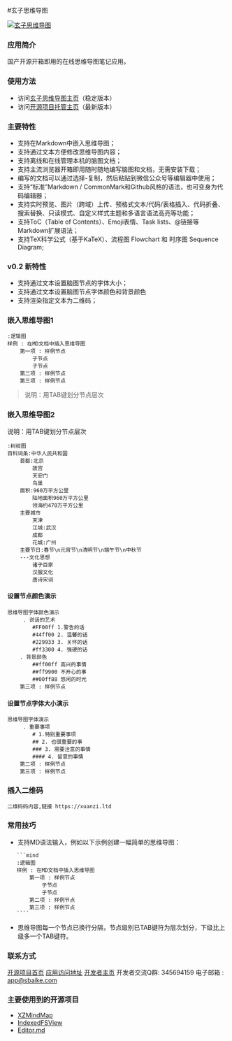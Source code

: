#玄子思维导图 

[![玄子思维导图](https://xuanzi.ltd/styles/xzmind.png "玄子思维导图")](http://xzmind.xuanzi.ltd "玄子思维导图")

### 应用简介
国产开源开箱即用的在线思维导图笔记应用。

### 使用方法
- 访问[玄子思维导图主页](https://xzmind.xuanzi.ltd "应用访问地址")（稳定版本）
- 访问[开源项目托管主页](http://xuanzi_code.gitee.io/xzmind "应用访问地址")（最新版本）

### 主要特性
- 支持在Markdown中嵌入思维导图；
- 支持通过文本方便修改思维导图内容；
- 支持离线和在线管理本机的脑图文档；
- 支持主流浏览器开箱即用随时随地编写脑图和文档，无需安装下载；
- 编写的文档可以通过选择-复制，然后粘贴到微信公众号等编辑器中使用；
- 支持“标准”Markdown / CommonMark和Github风格的语法，也可变身为代码编辑器；
- 支持实时预览、图片（跨域）上传、预格式文本/代码/表格插入、代码折叠、搜索替换、只读模式、自定义样式主题和多语言语法高亮等功能；
- 支持ToC（Table of Contents）、Emoji表情、Task lists、@链接等Markdown扩展语法；
- 支持TeX科学公式（基于KaTeX）、流程图 Flowchart 和 时序图 Sequence Diagram;

### v0.2 新特性
- 支持通过文本设置脑图节点的字体大小；
- 支持通过文本设置脑图节点字体颜色和背景颜色
- 支持渲染指定文本为二维码；

### 嵌入思维导图1
 
```mind
:逻辑图
样例 : 在MD文档中插入思维导图
	第一项 : 样例节点
		子节点
		子节点
	第二项 : 样例节点
	第三项 : 样例节点
```
> 说明：用TAB键划分节点层次

### 嵌入思维导图2
说明：用TAB键划分节点层次
```mind
:树杈图
百科词条:中华人民共和国
	首都:北京
		故宫
		天安门
		鸟巢
	面积:960万平方公里
		陆地面积960万平方公里
		领海约470万平方公里
	主要城市
		天津
		江城:武汉
		成都
		花城:广州
	主要节日:春节\n元宵节\n清明节\n端午节\n中秋节
	---文化思想
		诸子百家
		汉服文化
		唐诗宋词
```

#### 设置节点颜色演示

```mind
思维导图字体颜色演示
	 . 说话的艺术
		#FF00ff 1.警告的话
		#44ff00 2. 温馨的话
		#229933 3. 关怀的话
		#ff3300 4. 强硬的话
	. 背景颜色
		##ff00ff 高兴的事情
		##ff9900 不开心的事
		##00ff88 悠闲的时光
	第三项 : 样例节点
``` 

#### 设置节点字体大小演示

```mind
思维导图字体演示
	 . 重要事项
		# 1.特别重要事项
		## 2. 也很重要的事
		### 3. 需要注意的事情
		#### 4. 留意的事情
	第二项 : 样例节点
	第三项 : 样例节点
``` 


### 插入二维码
```qrcode
二维码码内容,链接 https://xuanzi.ltd
```


### 常用技巧
- 支持MD语法输入，例如以下示例创建一幅简单的思维导图：
 ```
    ```mind
    :逻辑图
    样例 : 在MD文档中插入思维导图
    	第一项 : 样例节点
    		子节点
    		子节点
    	第二项 : 样例节点
    	第三项 : 样例节点
    ````
````
- 思维导图每一个节点已换行分隔，节点级别已TAB键符为层次划分，下级比上级多一个TAB键符。


### 联系方式
[开源项目首页](https://gitee.com/xuanzi_code/xzmind "开源项目首页")
[应用访问地址](http://xzmind.xuanzi.ltd "应用访问地址")
[开发者主页](https://xuanzi.ltd "开发者主页")
开发者交流Q群: 345694159
电子邮箱 : app@sbaike.com

### 主要使用到的开源项目
- [XZMindMap](https://gitee.com/xuanzi_code/XZMindMap "XZMindMap")
- [IndexedFSView](https://gitee.com/xuanzi_code/IndexedFSView "IndexedFSView")
- [Editor.md](https://pandao.github.io/editor.md/ "Editor.md")

